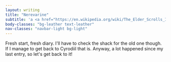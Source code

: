 ```yaml
---
layout: writing
title: "Nerevarine"
subtitle: 'a <a href="https://en.wikipedia.org/wiki/The_Elder_Scrolls_III:_Morrowind">The Elder Scrolls III: Morrowind</a> fiction'
body-classes: "bg-leather text-leather"
nav-classes: "navbar-light bg-light"
---
```

Fresh start, fresh diary.
I'll have to check the shack for the old one though.
If I manage to get back to Cyrodiil that is.
Anyway, a lot happened since my last entry, so let's get back to it!
